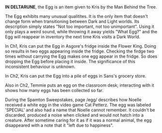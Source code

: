 **IN DELTARUNE**, the Egg is an item given to Kris by the Man Behind the Tree. 

The Egg exhibits many unusual qualitites. It is the only item that doesn't change form when transitioning between Dark and Light worlds. Its description simply states "Not too important, not too unimportant". Using it only plays a weird sound, while throwing it away yields "What Egg?" and the Egg will reappear in inventory the next time Kris visits a Dark World.

In Ch1, Kris can put the Egg in Asgore's fridge inside the Flower King. Doing so results in two eggs appearing inside the fridge.
Checking the firdge two times without carrying the Egg makes one egg appear in the fridge. So does dropping the Egg before placing it inside. The significance of this inconsistent behaviour is unknown.

In Ch2, Kris can put the Egg into a pile of eggs in Sans's grocery store.

Also in Ch2, Temmie puts an egg on the classroom desk; interacting with it shows how many eggs has been collected so far. 

During the Spamton Sweepstakes, page /egg/ describes how Noelle received a white egg in the video game Cat Petterz. The egg was labeled 'SPECIAL' and also had a name that Noelle cannot remember. It couldn't be discarded, produced a noise when clicked and would not hatch into a creature. After sometime caring for it as if it was a normal animal, the egg disappeared with a note that it "left due to happiness".
